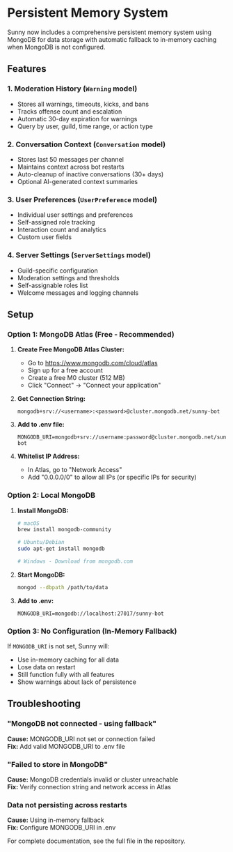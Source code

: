 # Persistent Memory System

Sunny now includes a comprehensive persistent memory system using MongoDB for data storage with automatic fallback to in-memory caching when MongoDB is not configured.

## Features

### 1. **Moderation History** (`Warning` model)
- Stores all warnings, timeouts, kicks, and bans
- Tracks offense count and escalation
- Automatic 30-day expiration for warnings
- Query by user, guild, time range, or action type

### 2. **Conversation Context** (`Conversation` model)
- Stores last 50 messages per channel
- Maintains context across bot restarts
- Auto-cleanup of inactive conversations (30+ days)
- Optional AI-generated context summaries

### 3. **User Preferences** (`UserPreference` model)
- Individual user settings and preferences
- Self-assigned role tracking
- Interaction count and analytics
- Custom user fields

### 4. **Server Settings** (`ServerSettings` model)
- Guild-specific configuration
- Moderation settings and thresholds
- Self-assignable roles list
- Welcome messages and logging channels

## Setup

### Option 1: MongoDB Atlas (Free - Recommended)

1. **Create Free MongoDB Atlas Cluster:**
   - Go to https://www.mongodb.com/cloud/atlas
   - Sign up for a free account
   - Create a free M0 cluster (512 MB)
   - Click "Connect" → "Connect your application"

2. **Get Connection String:**
   ```
   mongodb+srv://<username>:<password>@cluster.mongodb.net/sunny-bot
   ```

3. **Add to .env file:**
   ```env
   MONGODB_URI=mongodb+srv://username:password@cluster.mongodb.net/sunny-bot
   ```

4. **Whitelist IP Address:**
   - In Atlas, go to "Network Access"
   - Add "0.0.0.0/0" to allow all IPs (or specific IPs for security)

### Option 2: Local MongoDB

1. **Install MongoDB:**
   ```bash
   # macOS
   brew install mongodb-community
   
   # Ubuntu/Debian
   sudo apt-get install mongodb
   
   # Windows - Download from mongodb.com
   ```

2. **Start MongoDB:**
   ```bash
   mongod --dbpath /path/to/data
   ```

3. **Add to .env:**
   ```env
   MONGODB_URI=mongodb://localhost:27017/sunny-bot
   ```

### Option 3: No Configuration (In-Memory Fallback)

If `MONGODB_URI` is not set, Sunny will:
- Use in-memory caching for all data
- Lose data on restart
- Still function fully with all features
- Show warnings about lack of persistence

## Troubleshooting

### "MongoDB not connected - using fallback"
**Cause:** MONGODB_URI not set or connection failed  
**Fix:** Add valid MONGODB_URI to .env file

### "Failed to store in MongoDB"
**Cause:** MongoDB credentials invalid or cluster unreachable  
**Fix:** Verify connection string and network access in Atlas

### Data not persisting across restarts
**Cause:** Using in-memory fallback  
**Fix:** Configure MONGODB_URI in .env

For complete documentation, see the full file in the repository.
